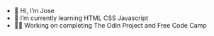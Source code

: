 - 👋 Hi, I’m Jose 
- 🌱 I’m currently learning HTML CSS Javascript
-  🧑‍💻 Working on completing The Odin Project and Free Code Camp

<!---
Jose-Flor/Jose-Flor is a ✨ special ✨ repository because its `README.md` (this file) appears on your GitHub profile.
You can click the Preview link to take a look at your changes.
--->
